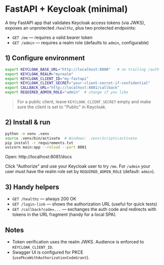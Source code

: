 # FastAPI + Keycloak (minimal)

A tiny FastAPI app that validates Keycloak access tokens (via JWKS), exposes an unprotected `/healthz`, plus two protected endpoints:
- `GET /me` — requires a valid bearer token
- `GET /admin` — requires a realm role (defaults to `admin`, configurable)

## 1) Configure environment

```bash
export KEYCLOAK_BASE_URL="http://localhost:8080"   # no trailing /auth
export KEYCLOAK_REALM="myrealm"
export KEYCLOAK_CLIENT_ID="my-fastapi"
export KEYCLOAK_CLIENT_SECRET="your-client-secret-if-confidential"
export CALLBACK_URL="http://localhost:8081/callback"
export REQUIRED_ADMIN_ROLE="admin"  # change if you like
```

> For a public client, leave `KEYCLOAK_CLIENT_SECRET` empty and make sure the client is set to "Public" in Keycloak.

## 2) Install & run

```bash
python -m venv .venv
source .venv/bin/activate  # Windows: .venv\Scripts\activate
pip install -r requirements.txt
uvicorn main:app --reload --port 8081
```

Open: http://localhost:8081/docs

Click "Authorize" and use your Keycloak user to try `/me`. For `/admin` your user must have the realm role set by `REQUIRED_ADMIN_ROLE` (default: `admin`).

## 3) Handy helpers

- `GET /healthz` — always 200 OK
- `GET /login-link` — shows the authorization URL (useful for quick tests)
- `GET /callback?code=...` — exchanges the auth code and redirects with tokens in the URL fragment (handy for a local SPA).

## Notes

- Token verification uses the realm JWKS. Audience is enforced to `KEYCLOAK_CLIENT_ID`.
- Swagger UI is configured for PKCE (`usePkceWithAuthorizationCodeGrant`).
